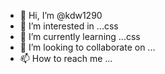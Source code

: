 - 👋 Hi, I’m @kdw1290
- 👀 I’m interested in ...css
- 🌱 I’m currently learning ...css
- 💞️ I’m looking to collaborate on ...
- 📫 How to reach me ...

<!---
kdw1290/kdw1290 is a ✨ special ✨ repository because its `README.md` (this file) appears on your GitHub profile.
You can click the Preview link to take a look at your changes.
--->
